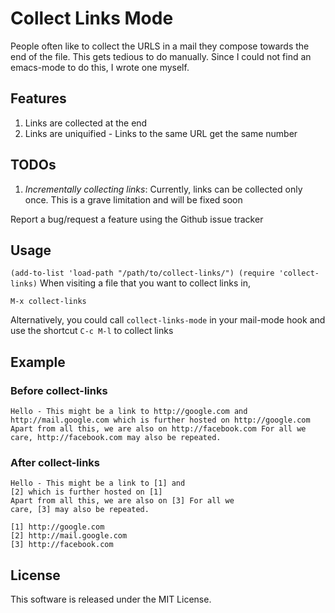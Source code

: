 # Collect Links Mode

People often like to collect the URLS in a mail they compose towards
the end of the file. This gets tedious to do manually. Since I could
not find an emacs-mode to do this, I wrote one myself. 

## Features

1. Links are collected at the end
2. Links are uniquified - Links to the same URL get the same number

## TODOs

1. *Incrementally collecting links*: Currently, links can be collected
only once. This is a grave limitation and will be fixed soon

Report a bug/request a feature using the Github issue tracker

## Usage

`
(add-to-list 'load-path "/path/to/collect-links/")
(require 'collect-links)
`
When visiting a file that you want to collect links in, 

`M-x collect-links`

Alternatively, you could call `collect-links-mode` in your mail-mode
hook and use the shortcut `C-c M-l` to collect links

## Example

### Before collect-links

    Hello - This might be a link to http://google.com and
    http://mail.google.com which is further hosted on http://google.com
    Apart from all this, we are also on http://facebook.com For all we
    care, http://facebook.com may also be repeated.

### After collect-links

    Hello - This might be a link to [1] and
    [2] which is further hosted on [1]
    Apart from all this, we are also on [3] For all we
    care, [3] may also be repeated.
    
    [1] http://google.com
    [2] http://mail.google.com
    [3] http://facebook.com

## License

This software is released under the MIT License.
